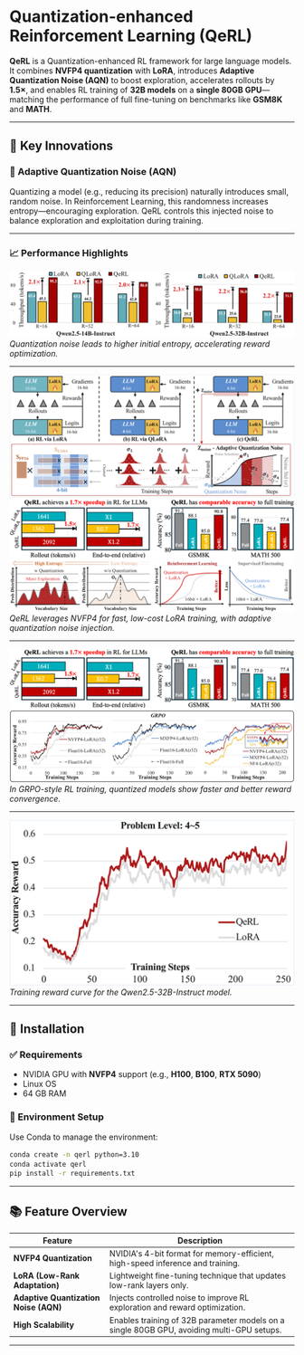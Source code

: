 
# Quantization-enhanced Reinforcement Learning (QeRL)

**QeRL** is a Quantization-enhanced RL framework for large language models. It combines **NVFP4 quantization** with **LoRA**, introduces **Adaptive Quantization Noise (AQN)** to boost exploration, accelerates rollouts by **1.5×**, and enables RL training of **32B models** on a **single 80GB GPU**—matching the performance of full fine-tuning on benchmarks like **GSM8K** and **MATH**.

---

## 🔧 Key Innovations

### 🧠 Adaptive Quantization Noise (AQN)

Quantizing a model (e.g., reducing its precision) naturally introduces small, random noise. In Reinforcement Learning, this randomness increases entropy—encouraging exploration. QeRL controls this injected noise to balance exploration and exploitation during training.

---

### 📈 Performance Highlights

![Rank Speed](assets/rank_speed.png)  
*Quantization noise leads to higher initial entropy, accelerating reward optimization.*

---

![Framework Diagram](assets/qerl.png)  
![Performance Comparison](assets/performance.png)  
![LoRA Integration](assets/lora.png)  
*QeRL leverages NVFP4 for fast, low-cost LoRA training, with adaptive quantization noise injection.*

---

![Training Reward](assets/image.png)  
![GRPO Performance](assets/da_gr.png)  
*In GRPO-style RL training, quantized models show faster and better reward convergence.*

---

![Reward Curve](assets/curve.png)  
*Training reward curve for the Qwen2.5-32B-Instruct model.*

---

## 🚀 Installation

### ✅ Requirements

- NVIDIA GPU with **NVFP4** support (e.g., **H100**, **B100**, **RTX 5090**)
- Linux OS
- 64 GB RAM

### 🔧 Environment Setup

Use Conda to manage the environment:

```bash
conda create -n qerl python=3.10
conda activate qerl
pip install -r requirements.txt
````

---

## 📚 Feature Overview

| Feature                               | Description                                                                               |
| ------------------------------------- | ----------------------------------------------------------------------------------------- |
| **NVFP4 Quantization**                | NVIDIA's 4-bit format for memory-efficient, high-speed inference and training.            |
| **LoRA (Low-Rank Adaptation)**        | Lightweight fine-tuning technique that updates low-rank layers only.                      |
| **Adaptive Quantization Noise (AQN)** | Injects controlled noise to improve RL exploration and reward optimization.               |
| **High Scalability**                  | Enables training of 32B parameter models on a single 80GB GPU, avoiding multi-GPU setups. |

---

